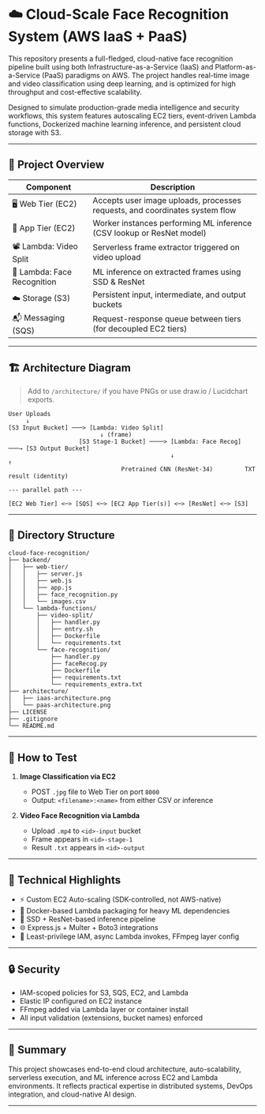 # ☁️ Cloud-Scale Face Recognition System (AWS IaaS + PaaS)

This repository presents a full-fledged, cloud-native face recognition pipeline built using both Infrastructure-as-a-Service (IaaS) and Platform-as-a-Service (PaaS) paradigms on AWS. The project handles real-time image and video classification using deep learning, and is optimized for high throughput and cost-effective scalability.

Designed to simulate production-grade media intelligence and security workflows, this system features autoscaling EC2 tiers, event-driven Lambda functions, Dockerized machine learning inference, and persistent cloud storage with S3.

---

## 🔧 Project Overview

| Component                   | Description                                                                 |
|-----------------------------|-----------------------------------------------------------------------------|
| 🖥 Web Tier (EC2)           | Accepts user image uploads, processes requests, and coordinates system flow |
| 🧠 App Tier (EC2)           | Worker instances performing ML inference (CSV lookup or ResNet model)       |
| 📽 Lambda: Video Split      | Serverless frame extractor triggered on video upload                        |
| 🧬 Lambda: Face Recognition | ML inference on extracted frames using SSD & ResNet                         |
| ☁️ Storage (S3)             | Persistent input, intermediate, and output buckets                          |
| 📬 Messaging (SQS)          | Request-response queue between tiers (for decoupled EC2 tiers)              |

---

## 🏗 Architecture Diagram

> Add to `/architecture/` if you have PNGs or use draw.io / Lucidchart exports.

```
User Uploads
     ↓
[S3 Input Bucket] ───> [Lambda: Video Split]
                          ↓ (frame)
                    [S3 Stage-1 Bucket] ────> [Lambda: Face Recog] ───→ [S3 Output Bucket]
                                              ↓                            ↑
                                Pretrained CNN (ResNet-34)         TXT result (identity)

--- parallel path ---

[EC2 Web Tier] <─> [SQS] <─> [EC2 App Tier(s)] <─> [ResNet] <─> [S3]
```

---

## 📁 Directory Structure

```
cloud-face-recognition/
├── backend/
│   ├── web-tier/
│   │   ├── server.js
│   │   ├── web.js
│   │   ├── app.js
│   │   ├── face_recognition.py
│   │   └── images.csv
│   └── lambda-functions/
│       ├── video-split/
│       │   ├── handler.py
│       │   ├── entry.sh
│       │   ├── Dockerfile
│       │   └── requirements.txt
│       └── face-recognition/
│           ├── handler.py
│           ├── faceRecog.py
│           ├── Dockerfile
│           ├── requirements.txt
│           └── requirements_extra.txt
├── architecture/
│   ├── iaas-architecture.png
│   └── paas-architecture.png
├── LICENSE
├── .gitignore
└── README.md
```

---

## 🧪 How to Test

1. **Image Classification via EC2**
   - POST `.jpg` file to Web Tier on port `8000`
   - Output: `<filename>:<name>` from either CSV or inference

2. **Video Face Recognition via Lambda**
   - Upload `.mp4` to `<id>-input` bucket
   - Frame appears in `<id>-stage-1`
   - Result `.txt` appears in `<id>-output`

---

## 📌 Technical Highlights

- ⚡ Custom EC2 Auto-scaling (SDK-controlled, not AWS-native)
- 🐳 Docker-based Lambda packaging for heavy ML dependencies
- 🧠 SSD + ResNet-based inference pipeline
- 🌐 Express.js + Multer + Boto3 integrations
- 🔐 Least-privilege IAM, async Lambda invokes, FFmpeg layer config

---

## 🔒 Security

- IAM-scoped policies for S3, SQS, EC2, and Lambda
- Elastic IP configured on EC2 instance
- FFmpeg added via Lambda layer or container install
- All input validation (extensions, bucket names) enforced

---

## 📝 Summary

This project showcases end-to-end cloud architecture, auto-scalability, serverless execution, and ML inference across EC2 and Lambda environments. It reflects practical expertise in distributed systems, DevOps integration, and cloud-native AI design.

---
